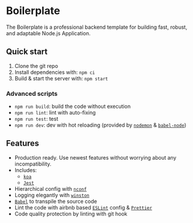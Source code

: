 # Boilerplate

The Boilerplate is a professional backend template for building fast, robust, and adaptable Node.js Application.

## Quick start

1. Clone the git repo
2. Install dependencies with: `npm ci`
3. Build & start the server with: `npm start`

### Advanced scripts

* `npm run build`: build the code without execution
* `npm run lint`: lint with auto-fixing
* `npm run test`: test
* `npm run dev`: dev with hot reloading (provided by [`nodemon`](https://github.com/remy/nodemon) & [`babel-node`](https://github.com/babel/babel/tree/master/packages/babel-node))

## Features

* Production ready. Use newest features without worrying about any incompatibility.
* Includes:
  * [`koa`](https://koajs.com/)
  * [`Jest`](https://github.com/facebook/jest)
* Hierarchical config with [`nconf`](https://github.com/indexzero/nconf)
* Logging elegantly with [`winston`](https://github.com/winstonjs/winston)
* [`Babel`](https://babeljs.io/) to transpile the source code
* Lint the code with airbnb based [`ESLint`](https://github.com/eslint/eslint) config & [`Prettier`](https://github.com/prettier/prettier)
* Code quality protection by linting with git hook
